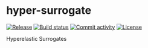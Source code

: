 # hyper-surrogate

[![Release](https://img.shields.io/github/v/release/jpsferreira/hyper-surrogate)](https://img.shields.io/github/v/release/jpsferreira/hyper-surrogate)
[![Build status](https://img.shields.io/github/actions/workflow/status/jpsferreira/hyper-surrogate/main.yml?branch=main)](https://github.com/jpsferreira/hyper-surrogate/actions/workflows/main.yml?query=branch%3Amain)
[![Commit activity](https://img.shields.io/github/commit-activity/m/jpsferreira/hyper-surrogate)](https://img.shields.io/github/commit-activity/m/jpsferreira/hyper-surrogate)
[![License](https://img.shields.io/github/license/jpsferreira/hyper-surrogate)](https://img.shields.io/github/license/jpsferreira/hyper-surrogate)

Hyperelastic Surrogates
